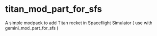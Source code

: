 # titan_mod_part_for_sfs
A simple modpack to add Titan rocket in Spaceflight Simulator ( use with gemini_mod_part_for_sfs )
